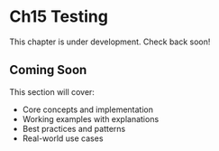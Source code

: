# Ch15 Testing

This chapter is under development. Check back soon!

## Coming Soon

This section will cover:
- Core concepts and implementation
- Working examples with explanations
- Best practices and patterns
- Real-world use cases
